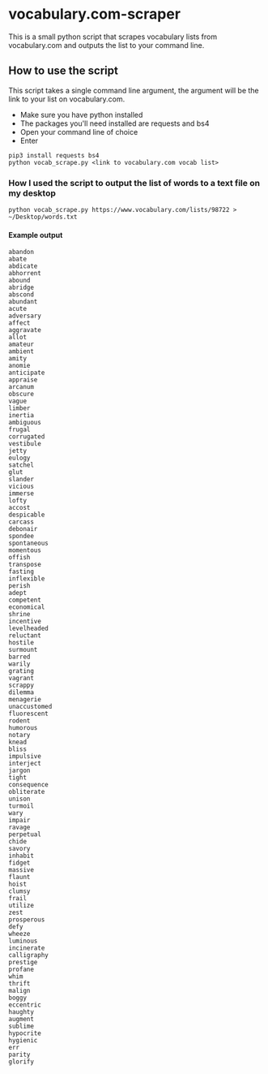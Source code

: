 # vocabulary.com-scraper
This is a small python script that scrapes vocabulary lists from vocabulary.com and outputs the list to your command line.

## How to use the script
This script takes a single command line argument, the argument will be the link to your list on vocabulary.com.
* Make sure you have python installed
* The packages you'll need installed are requests and bs4
* Open your command line of choice
* Enter 
```
pip3 install requests bs4
python vocab_scrape.py <link to vocabulary.com vocab list>
```

### How I used the script to output the list of words to a text file on my desktop
```
python vocab_scrape.py https://www.vocabulary.com/lists/98722 > ~/Desktop/words.txt
```
#### Example output
```
abandon
abate
abdicate
abhorrent
abound
abridge
abscond
abundant
acute
adversary
affect
aggravate
allot
amateur
ambient
amity
anomie
anticipate
appraise
arcanum
obscure
vague
limber
inertia
ambiguous
frugal
corrugated
vestibule
jetty
eulogy
satchel
glut
slander
vicious
immerse
lofty
accost
despicable
carcass
debonair
spondee
spontaneous
momentous
offish
transpose
fasting
inflexible
perish
adept
competent
economical
shrine
incentive
levelheaded
reluctant
hostile
surmount
barred
warily
grating
vagrant
scrappy
dilemma
menagerie
unaccustomed
fluorescent
rodent
humorous
notary
knead
bliss
impulsive
interject
jargon
tight
consequence
obliterate
unison
turmoil
wary
impair
ravage
perpetual
chide
savory
inhabit
fidget
massive
flaunt
hoist
clumsy
frail
utilize
zest
prosperous
defy
wheeze
luminous
incinerate
calligraphy
prestige
profane
whim
thrift
malign
boggy
eccentric
haughty
augment
sublime
hypocrite
hygienic
err
parity
glorify

```



